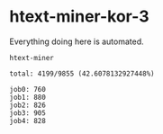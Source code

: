 # htext-miner-kor-3

Everything doing here is automated.

```
htext-miner

total: 4199/9855 (42.6078132927448%)

job0: 760
job1: 880
job2: 826
job3: 905
job4: 828
```